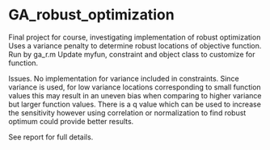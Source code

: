 # GA_robust_optimization
Final project for course, investigating implementation of robust optimization
Uses a variance penalty to determine robust locations of objective function. 
Run by ga_r.m
Update myfun, constraint and object class to customize for function. 

Issues.
No implementation for variance included in constraints.
Since variance is used, for low variance locations corresponding to small function values this may result in an uneven bias when comparing to higher variance but larger function values. There is a q value which can be used to increase the sensitivity however using correlation or normalization to find robust optimum could provide better results.

See report for full details.
